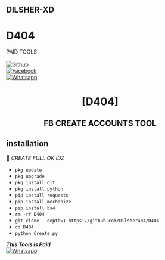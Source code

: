##     DILSHER-XD
# D404
PAID TOOLS
<b></b> </br> <br>[![Github](https://img.shields.io/badge/Github-Dilsher404-dimgray?style=flat-square&logo=github)](https://github.com/Dilsher404/D404)<br> [![Facebook](https://img.shields.io/badge/Facebook-DILSHER-blue?style=flat-square&logo=facebook)](https://www.facebook.com/MR.AKING.07)<br> [![Whatsapp](https://img.shields.io/badge/Whatsapp-DILSHER-deepgreen?style=flat-square&logo=whatsapp)](https://wa.me/+923259678489)



<h1 align="center"> [D404]</h1>

<h2 align="center">  FB CREATE ACCOUNTS TOOL </h2>


## <b>installation</b>

🔰 _CREATE FULL OK IDZ_


- `pkg update`
- `pkg upgrade`
- `pkg install git`
- `pkg install python`
- `pip install requests`
- `pip install mechanize`
- `pip install bs4`
- `rm -rf D404`
- `git clone --depth=1 https://github.com/Dilsher404/D404`
- `cd D404`
- `python Create.py`



 ___This Tools is Paid___</br>
 [![Whatsapp](https://img.shields.io/badge/Whatsapp-DILSHER-deepgreen?style=flat-square&logo=whatsapp)](https://wa.me/+923259678489)
